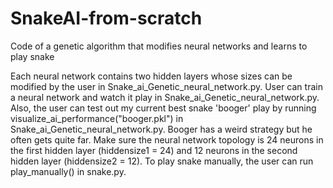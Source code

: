 # SnakeAI-from-scratch

Code of a genetic algorithm that modifies neural networks and learns to play snake

Each neural network contains two hidden layers whose sizes can be modified by the user
in Snake_ai_Genetic_neural_network.py. User can train a neural network and watch it play in
Snake_ai_Genetic_neural_network.py. Also, the user can test out my current best snake 'booger' 
play by running visualize_ai_performance("booger.pkl") in Snake_ai_Genetic_neural_network.py. 
Booger has a weird strategy but he often gets quite far. Make sure the neural network topology 
is 24 neurons in the first hidden layer (hiddensize1 = 24) and 12 neurons in the second hidden
layer (hiddensize2 = 12). To play snake manually, the user can run play_manually() in 
snake.py.
